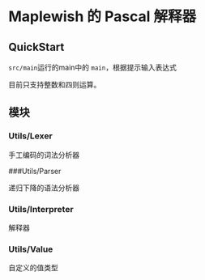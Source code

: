 # Maplewish 的 Pascal 解释器
## QuickStart

`src/main`运行的main中的 `main`，根据提示输入表达式

目前只支持整数和四则运算。

## 模块

### Utils/Lexer

手工编码的词法分析器

###Utils/Parser

递归下降的语法分析器

### Utils/Interpreter

解释器

### Utils/Value

自定义的值类型